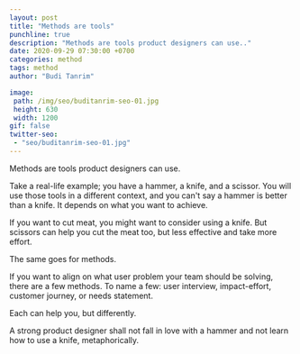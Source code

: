 ```yaml
---
layout: post
title: "Methods are tools"
punchline: true
description: "Methods are tools product designers can use.."
date: 2020-09-29 07:30:00 +0700
categories: method
tags: method
author: "Budi Tanrim"

image:
 path: /img/seo/buditanrim-seo-01.jpg
 height: 630
 width: 1200
gif: false
twitter-seo: 
 - "seo/buditanrim-seo-01.jpg"
---
```


Methods are tools product designers can use.

Take a real-life example; you have a hammer, a knife, and a scissor. You will use those tools in a different context, and you can't say a hammer is better than a knife. It depends on what you want to achieve.

If you want to cut meat, you might want to consider using a knife. But scissors can help you cut the meat too, but less effective and take more effort.

The same goes for methods.

If you want to align on what user problem your team should be solving, there are a few methods. To name a few: user interview, impact-effort, customer journey, or needs statement.

Each can help you, but differently.

A strong product designer shall not fall in love with a hammer and not learn how to use a knife, metaphorically.


